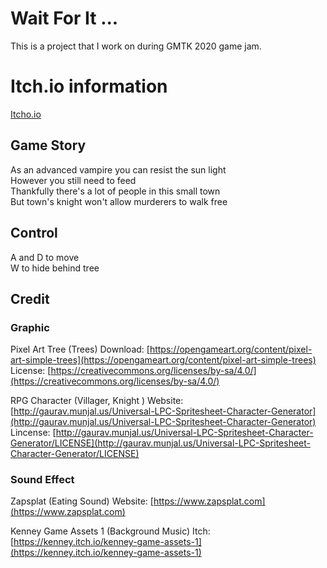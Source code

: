 # Wait For It ...
This is a project that I work on during GMTK 2020 game jam.

# Itch.io information
[Itcho.io](https://michaelpan.itch.io/wait-for-it)

## Game Story

As an advanced vampire you can resist the sun light<br>
However you still need to feed<br>
Thankfully there's a lot of people in this small town<br>
But town's knight won't allow murderers to walk free

## Control

A and D to move<br>
W to hide behind tree<br>

## Credit

### Graphic

Pixel Art Tree (Trees)
Download: [https://opengameart.org/content/pixel-art-simple-trees](https://opengameart.org/content/pixel-art-simple-trees)<br>
License: [https://creativecommons.org/licenses/by-sa/4.0/](https://creativecommons.org/licenses/by-sa/4.0/)

RPG Character (Villager, Knight )
Website: [http://gaurav.munjal.us/Universal-LPC-Spritesheet-Character-Generator](http://gaurav.munjal.us/Universal-LPC-Spritesheet-Character-Generator)<br>
Lincense: [http://gaurav.munjal.us/Universal-LPC-Spritesheet-Character-Generator/LICENSE](http://gaurav.munjal.us/Universal-LPC-Spritesheet-Character-Generator/LICENSE)

### Sound Effect

Zapsplat (Eating Sound)
Website: [https://www.zapsplat.com](https://www.zapsplat.com)

Kenney Game Assets 1 (Background Music)
Itch: [https://kenney.itch.io/kenney-game-assets-1](https://kenney.itch.io/kenney-game-assets-1)